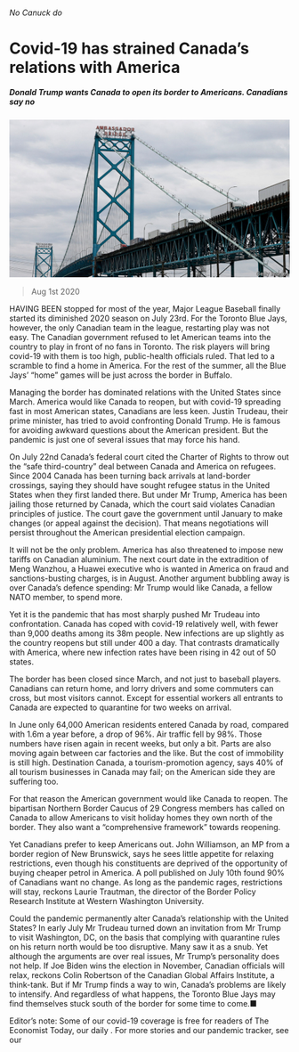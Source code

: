 ###### No Canuck do

# Covid-19 has strained Canada’s relations with America 

##### Donald Trump wants Canada to open its border to Americans. Canadians say no 

![image](images/20200801_AMP003_0.jpg) 

> Aug 1st 2020 

HAVING BEEN stopped for most of the year, Major League Baseball finally started its diminished 2020 season on July 23rd. For the Toronto Blue Jays, however, the only Canadian team in the league, restarting play was not easy. The Canadian government refused to let American teams into the country to play in front of no fans in Toronto. The risk players will bring covid-19 with them is too high, public-health officials ruled. That led to a scramble to find a home in America. For the rest of the summer, all the Blue Jays’ “home” games will be just across the border in Buffalo.

Managing the border has dominated relations with the United States since March. America would like Canada to reopen, but with covid-19 spreading fast in most American states, Canadians are less keen. Justin Trudeau, their prime minister, has tried to avoid confronting Donald Trump. He is famous for avoiding awkward questions about the American president. But the pandemic is just one of several issues that may force his hand.


On July 22nd Canada’s federal court cited the Charter of Rights to throw out the “safe third-country” deal between Canada and America on refugees. Since 2004 Canada has been turning back arrivals at land-border crossings, saying they should have sought refugee status in the United States when they first landed there. But under Mr Trump, America has been jailing those returned by Canada, which the court said violates Canadian principles of justice. The court gave the government until January to make changes (or appeal against the decision). That means negotiations will persist throughout the American presidential election campaign.

It will not be the only problem. America has also threatened to impose new tariffs on Canadian aluminium. The next court date in the extradition of Meng Wanzhou, a Huawei executive who is wanted in America on fraud and sanctions-busting charges, is in August. Another argument bubbling away is over Canada’s defence spending: Mr Trump would like Canada, a fellow NATO member, to spend more.

Yet it is the pandemic that has most sharply pushed Mr Trudeau into confrontation. Canada has coped with covid-19 relatively well, with fewer than 9,000 deaths among its 38m people. New infections are up slightly as the country reopens but still under 400 a day. That contrasts dramatically with America, where new infection rates have been rising in 42 out of 50 states.

The border has been closed since March, and not just to baseball players. Canadians can return home, and lorry drivers and some commuters can cross, but most visitors cannot. Except for essential workers all entrants to Canada are expected to quarantine for two weeks on arrival.

In June only 64,000 American residents entered Canada by road, compared with 1.6m a year before, a drop of 96%. Air traffic fell by 98%. Those numbers have risen again in recent weeks, but only a bit. Parts are also moving again between car factories and the like. But the cost of immobility is still high. Destination Canada, a tourism-promotion agency, says 40% of all tourism businesses in Canada may fail; on the American side they are suffering too.

For that reason the American government would like Canada to reopen. The bipartisan Northern Border Caucus of 29 Congress members has called on Canada to allow Americans to visit holiday homes they own north of the border. They also want a “comprehensive framework” towards reopening.

Yet Canadians prefer to keep Americans out. John Williamson, an MP from a border region of New Brunswick, says he sees little appetite for relaxing restrictions, even though his constituents are deprived of the opportunity of buying cheaper petrol in America. A poll published on July 10th found 90% of Canadians want no change. As long as the pandemic rages, restrictions will stay, reckons Laurie Trautman, the director of the Border Policy Research Institute at Western Washington University.

Could the pandemic permanently alter Canada’s relationship with the United States? In early July Mr Trudeau turned down an invitation from Mr Trump to visit Washington, DC, on the basis that complying with quarantine rules on his return north would be too disruptive. Many saw it as a snub. Yet although the arguments are over real issues, Mr Trump’s personality does not help. If Joe Biden wins the election in November, Canadian officials will relax, reckons Colin Robertson of the Canadian Global Affairs Institute, a think-tank. But if Mr Trump finds a way to win, Canada’s problems are likely to intensify. And regardless of what happens, the Toronto Blue Jays may find themselves stuck south of the border for some time to come.■

Editor’s note: Some of our covid-19 coverage is free for readers of The Economist Today, our daily . For more stories and our pandemic tracker, see our 

